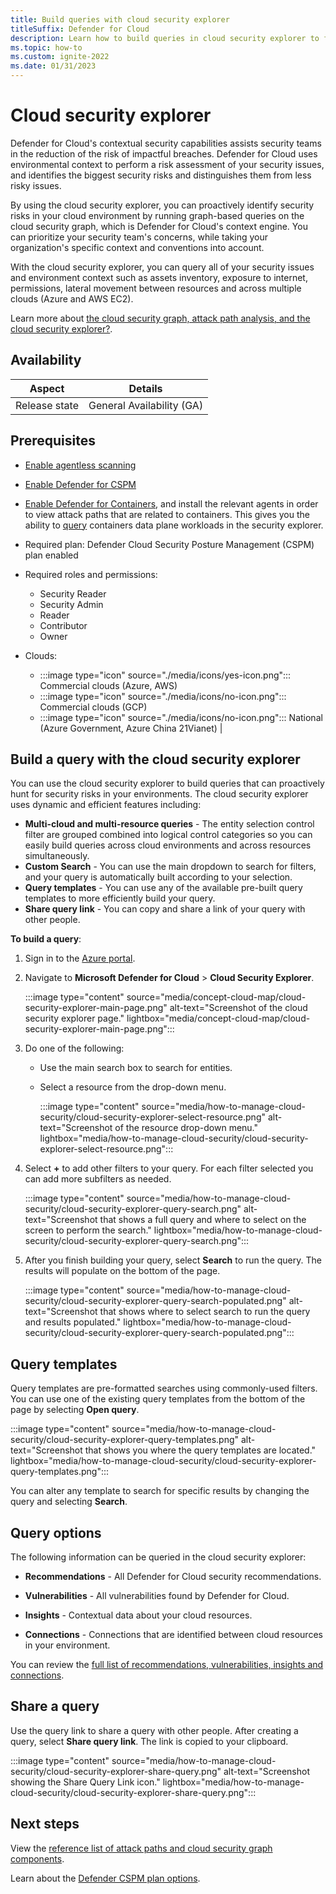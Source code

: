```yaml
---
title: Build queries with cloud security explorer
titleSuffix: Defender for Cloud
description: Learn how to build queries in cloud security explorer to find vulnerabilities that exist on your multicloud environment.
ms.topic: how-to
ms.custom: ignite-2022
ms.date: 01/31/2023
---
```


# Cloud security explorer

Defender for Cloud's contextual security capabilities assists security teams in the reduction of the risk of impactful breaches. Defender for Cloud uses environmental context to perform a risk assessment of your security issues, and identifies the biggest security risks and distinguishes them from less risky issues.

By using the cloud security explorer, you can proactively identify security risks in your cloud environment by running graph-based queries on the cloud security graph, which is Defender for Cloud's context engine. You can prioritize your security team's concerns, while taking your organization's specific context and conventions into account.  

With the cloud security explorer, you can query all of your security issues and environment context such as assets inventory, exposure to internet, permissions, lateral movement between resources and across multiple clouds (Azure and AWS EC2).

Learn more about [the cloud security graph, attack path analysis, and the cloud security explorer?](concept-attack-path.md).

## Availability

| Aspect | Details |
|--|--|
| Release state | General Availability (GA) |

## Prerequisites

- [Enable agentless scanning](enable-vulnerability-assessment-agentless.md) 
- [Enable Defender for CSPM](enable-enhanced-security.md) 
- [Enable Defender for Containers](defender-for-containers-enable.md), and install the relevant agents in order to view attack paths that are related to containers. This gives you the ability to [query](how-to-manage-cloud-security-explorer.md#build-a-query-with-the-cloud-security-explorer) containers data plane workloads in the security explorer. 
- Required plan: Defender Cloud Security Posture Management (CSPM) plan enabled 
- Required roles and permissions: 
    - Security Reader
    - Security Admin
    - Reader
    - Contributor
    - Owner

- Clouds: 
    -  :::image type="icon" source="./media/icons/yes-icon.png"::: Commercial clouds (Azure, AWS) 
    - :::image type="icon" source="./media/icons/no-icon.png"::: Commercial clouds (GCP) 
    - :::image type="icon" source="./media/icons/no-icon.png"::: National (Azure Government, Azure China 21Vianet) |

## Build a query with the cloud security explorer

You can use the cloud security explorer to build queries that can proactively hunt for security risks in your environments. The cloud security explorer uses dynamic and efficient features including:

- **Multi-cloud and multi-resource queries** - The entity selection control filter are grouped combined into logical control categories so you can easily build queries across cloud environments and across resources simultaneously. 
- **Custom Search** - You can use the main dropdown to search for filters, and your query is automatically built according to your selection.
- **Query templates** -  You can use any of the available pre-built query templates to more efficiently build your query.
- **Share query link** - You can copy and share a link of your query with other people.

**To build a query**:

1. Sign in to the [Azure portal](https://portal.azure.com).

1. Navigate to **Microsoft Defender for Cloud** > **Cloud Security Explorer**.

    :::image type="content" source="media/concept-cloud-map/cloud-security-explorer-main-page.png" alt-text="Screenshot of the cloud security explorer page." lightbox="media/concept-cloud-map/cloud-security-explorer-main-page.png":::

1. Do one of the following:
    - Use the main search box to search for entities. 
    - Select a resource from the drop-down menu. 

 
        :::image type="content" source="media/how-to-manage-cloud-security/cloud-security-explorer-select-resource.png" alt-text="Screenshot of the resource drop-down menu." lightbox="media/how-to-manage-cloud-security/cloud-security-explorer-select-resource.png":::
    

1. Select **+** to add other filters to your query. For each filter selected you can add more subfilters as needed.

    :::image type="content" source="media/how-to-manage-cloud-security/cloud-security-explorer-query-search.png" alt-text="Screenshot that shows a full query and where to select on the screen to perform the search." lightbox="media/how-to-manage-cloud-security/cloud-security-explorer-query-search.png":::

1. After you finish building your query, select **Search** to run the query. The results will populate on the bottom of the page.

    :::image type="content" source="media/how-to-manage-cloud-security/cloud-security-explorer-query-search-populated.png" alt-text="Screenshot that shows where to select search to run the query and results populated." lightbox="media/how-to-manage-cloud-security/cloud-security-explorer-query-search-populated.png":::


## Query templates

Query templates are pre-formatted searches using commonly-used filters. You can use one of the existing query templates from the bottom of the page by selecting **Open query**.

:::image type="content" source="media/how-to-manage-cloud-security/cloud-security-explorer-query-templates.png" alt-text="Screenshot that shows you where the query templates are located." lightbox="media/how-to-manage-cloud-security/cloud-security-explorer-query-templates.png":::

You can alter any template to search for specific results by changing the query and selecting **Search**.

## Query options

The following information can be queried in the cloud security explorer:

- **Recommendations** - All Defender for Cloud security recommendations.

- **Vulnerabilities** - All vulnerabilities found by Defender for Cloud.

- **Insights** - Contextual data about your cloud resources.  
        
- **Connections** - Connections that are identified between cloud resources in your environment.

You can review the [full list of recommendations, vulnerabilities, insights and connections](attack-path-reference.md). 

## Share a query

Use the query link to share a query with other people. After creating a query, select **Share query link**. The link is copied to your clipboard.

:::image type="content" source="media/how-to-manage-cloud-security/cloud-security-explorer-share-query.png" alt-text="Screenshot showing the Share Query Link icon." lightbox="media/how-to-manage-cloud-security/cloud-security-explorer-share-query.png":::

## Next steps

View the [reference list of attack paths and cloud security graph components](attack-path-reference.md).

Learn about the [Defender CSPM plan options](concept-cloud-security-posture-management.md#defender-cspm-plan-options).
